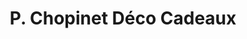 ---
title: "P. Chopinet Déco Cadeaux"
url: /chateaumeillant/p-chopinet-deco-cadeaux/
shop: décoration intérieure
---